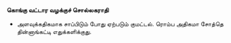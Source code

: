 **கொங்கு வட்டார வழக்குச் சொல்லகராதி**
- அளவுக்கதிகமாக சாப்பிடும் போது ஏற்படும் குமட்டல். ரொம்ப அதிகமா சோத்தெ தின்னாங்கட்டி எதுக்களிக்குது.

